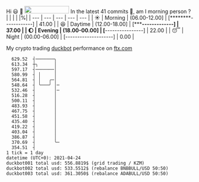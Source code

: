 Hi :smiley: :wave: <img src="https://jojoee.jojoee.com/api/utcnow" width="120" height="20">
In the latest 41 commits :bug:, am I morning person ? 
| | | | |%|
| --- | --- | --- | --- | --- |
| :sunny: | Morning | (06.00-12.00] | [********------------] | 41.00 |
| :satisfied: | Daytime | (12.00-18.00] | [*******-------------] | 37.00 |
| :moon: | Evening | (18.00-00.00] | [****----------------] | 22.00 |
| :sleeping: | Night | (00.00-06.00] | [--------------------] | 0.00 |

My crypto trading [duckbot](https://github.com/jojoee/duckbot) performance on [ftx.com](https://ftx.com/#a=13144711)
```
  629.52  ┤───────╮
  613.34  ┼╮      │
  597.17  ┤───────│
  580.99  ┤ │     │
  564.81  ┤ │   ╭─│
  548.64  ┤ ╰───╯ │─
  532.46  ┤       │─
  516.28  ┤       │
  500.11  ┤       │
  483.93  ┤       │
  467.75  ┤       │
  451.58  ┤       │
  435.40  ┤       │
  419.22  ┤       │
  403.04  ┤       │
  386.87  ┤       │
  370.69  ┤       ╰─
  354.51  ┤
1 tick = 1 day
datetime (UTC+0): 2021-04-24
duckbot001 total usd: 556.8819$ (grid trading / KZM)
duckbot002 total usd: 533.5512$ (rebalance BNBBULL/USD 50:50)
duckbot003 total usd: 361.3050$ (rebalance ADABULL/USD 50:50)
```

